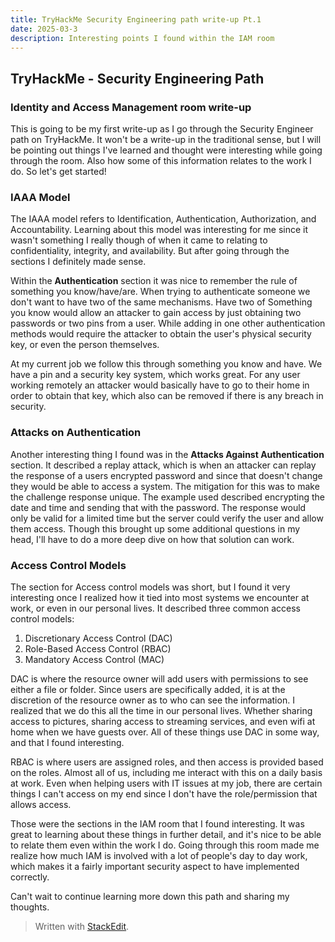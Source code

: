 ```yaml
---
title: TryHackMe Security Engineering path write-up Pt.1
date: 2025-03-3
description: Interesting points I found within the IAM room
---
```


## TryHackMe - Security Engineering Path
### Identity and Access Management room write-up

This is going to be my first write-up as I go through the Security Engineer path on TryHackMe. It won't be a write-up in the traditional sense, but I will be pointing out things I've learned and thought were interesting while going through the room. Also how some of this information relates to the work I do. So let's get started!

### IAAA Model
The IAAA model refers to Identification, Authentication, Authorization, and Accountability. Learning about this model was interesting for me since it wasn't something I really though of when it came to relating to confidentiality, integrity, and availability. But after going through the sections I definitely made sense. 

Within the **Authentication** section it was nice to remember the rule of something you know/have/are. When trying to authenticate someone we don't want to have two of the same mechanisms. Have two of Something you know would allow an attacker to gain access by just obtaining two passwords or two pins from a user. While adding in one other authentication methods would require the attacker to obtain the user's physical security key, or even the person themselves. 

At my current job we follow this through something you know and have. We have a pin and a security key system, which works great. For any user working remotely an attacker would basically have to go to their home in order to obtain that key, which also can be removed if there is any breach in security.
### Attacks on Authentication
Another interesting thing I found was in the **Attacks Against Authentication** section. It described a replay attack, which is when an attacker can replay the response of a users encrypted password and since that doesn't change they would be able to access a system. The mitigation for this was to make the challenge response unique. The example used described encrypting the date and time and sending that with the password. The response would only be valid for a limited time but the server could verify the user and allow them access. Though this brought up some additional questions in my head, I'll have to do a more deep dive on how that solution can work.

### Access Control Models
The section for Access control models was short, but I found it very interesting once I realized how it tied into most systems we encounter at work, or even in our personal lives. It described three common access control models:
1.  Discretionary Access Control (DAC)
2.  Role-Based Access Control (RBAC)
3.  Mandatory Access Control (MAC)

DAC is where the resource owner will add users with permissions to see either a file or folder. Since users are specifically added, it is at the discretion of the resource owner as to who can see the information. I realized that we do this all the time in our personal lives. Whether sharing access to pictures, sharing access to streaming services, and even wifi at home when we have guests over. All of these things use DAC in some way, and that I found interesting.

RBAC is where users are assigned roles, and then access is provided based on the roles. Almost all of us, including me interact with this on a daily basis at work. Even when helping users with IT issues at my job, there are certain things I can't access on my end since I don't have the role/permission that allows access. 

Those were the sections in the IAM room that I found interesting. It was great to learning about these things in further detail, and it's nice to be able to relate them even within the work I do. Going through this room made me realize how much IAM is involved with a lot of people's day to day work, which makes it a fairly important security aspect to have implemented correctly.

Can't wait to continue learning more down this path and sharing my thoughts.
> Written with [StackEdit](https://stackedit.io/).
